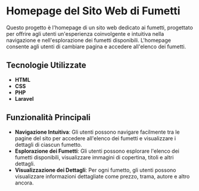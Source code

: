 # Homepage del Sito Web di Fumetti

Questo progetto è l'homepage di un sito web dedicato ai fumetti, progettato per offrire agli utenti un'esperienza coinvolgente e intuitiva nella navigazione e nell'esplorazione dei fumetti disponibili. L'homepage consente agli utenti di cambiare pagina e accedere all'elenco dei fumetti.

## Tecnologie Utilizzate

- **HTML**
- **CSS**
- **PHP**
- **Laravel**

## Funzionalità Principali

- **Navigazione Intuitiva**: Gli utenti possono navigare facilmente tra le pagine del sito per accedere all'elenco dei fumetti e visualizzare i dettagli di ciascun fumetto.
- **Esplorazione dei Fumetti**: Gli utenti possono esplorare l'elenco dei fumetti disponibili, visualizzare immagini di copertina, titoli e altri dettagli.
- **Visualizzazione dei Dettagli**: Per ogni fumetto, gli utenti possono visualizzare informazioni dettagliate come prezzo, trama, autore e altro ancora.
